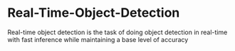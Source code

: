# Real-Time-Object-Detection
Real-time object detection is the task of doing object detection in real-time with fast inference while maintaining a base level of accuracy
